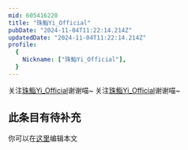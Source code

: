 ```yaml
---
mid: 605416220
title: "珠鮨Yi_Official"
pubDate: "2024-11-04T11:22:14.214Z"
updatedDate: "2024-11-04T11:22:14.214Z"
profile:
  {
    Nickname: ["珠鮨Yi_Official"],
  }
---
```


关注[珠鮨Yi_Official](https://space.bilibili.com/605416220)谢谢喵~ 关注[珠鮨Yi_Official](https://space.bilibili.com/605416220)谢谢喵~

## 此条目有待补充
你可以在[这里](https://github.com/Yuhanawa/VTuber.ICU/edit/master/src/content/v/珠鮨Yi_Official/index.md)编辑本文
